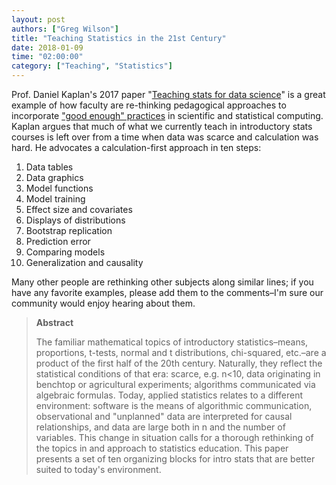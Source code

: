 ```yaml
---
layout: post
authors: ["Greg Wilson"]
title: "Teaching Statistics in the 21st Century"
date: 2018-01-09
time: "02:00:00"
category: ["Teaching", "Statistics"]
---
```


Prof. Daniel Kaplan's 2017 paper
"[Teaching stats for data science](https://peerj.com/preprints/3205/)"
is a great example of how faculty are re-thinking pedagogical approaches
to incorporate ["good enough" practices](http://journals.plos.org/ploscompbiol/article?id=10.1371/journal.pcbi.1005510)
in scientific and statistical computing.
Kaplan argues that much of what we currently teach in introductory stats courses
is left over from a time when data was scarce and calculation was hard.
He advocates a calculation-first approach in ten steps:

1.  Data tables
2.  Data graphics
3.  Model functions
4.  Model training
5.  Effect size and covariates
6.  Displays of distributions
7.  Bootstrap replication
8.  Prediction error
9.  Comparing models
10. Generalization and causality

Many other people are rethinking other subjects along similar lines;
if you have any favorite examples,
please add them to the comments–I'm sure our community would enjoy hearing about them.

> **Abstract**
>
> The familiar mathematical topics of introductory statistics–means,
> proportions, t-tests, normal and t distributions, chi-squared,
> etc.–are a product of the first half of the 20th century. Naturally,
> they reflect the statistical conditions of that era: scarce,
> e.g. n<10, data originating in benchtop or agricultural experiments;
> algorithms communicated via algebraic formulas. Today, applied
> statistics relates to a different environment: software is the means
> of algorithmic communication, observational and "unplanned" data are
> interpreted for causal relationships, and data are large both in n
> and the number of variables. This change in situation calls for a
> thorough rethinking of the topics in and approach to statistics
> education. This paper presents a set of ten organizing blocks for
> intro stats that are better suited to today's environment.
